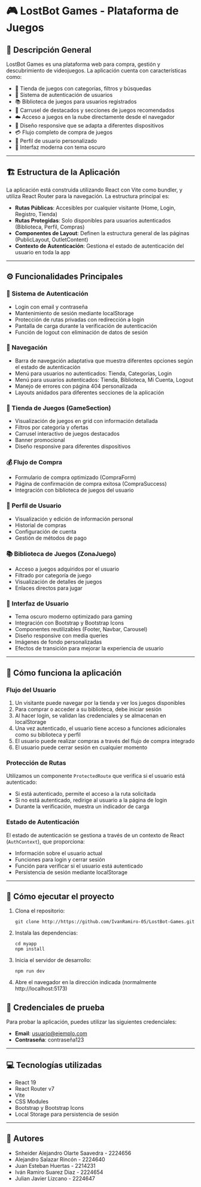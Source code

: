 # 🎮 LostBot Games - Plataforma de Juegos

## 📝 Descripción General

LostBot Games es una plataforma web para compra, gestión y descubrimiento de videojuegos. La aplicación cuenta con características como:

- 🛒 Tienda de juegos con categorías, filtros y búsquedas
- 🔐 Sistema de autenticación de usuarios
- 📚 Biblioteca de juegos para usuarios registrados
- 🌟 Carrusel de destacados y secciones de juegos recomendados
- ☁️ Acceso a juegos en la nube directamente desde el navegador
- 📱 Diseño responsive que se adapta a diferentes dispositivos
- 💳 Flujo completo de compra de juegos
- 👤 Perfil de usuario personalizado
- 🌙 Interfaz moderna con tema oscuro

---

## 🏗️ Estructura de la Aplicación

La aplicación está construida utilizando React con Vite como bundler, y utiliza React Router para la navegación. La estructura principal es:

- **Rutas Públicas**: Accesibles por cualquier visitante (Home, Login, Registro, Tienda)
- **Rutas Protegidas**: Solo disponibles para usuarios autenticados (Biblioteca, Perfil, Compras)
- **Componentes de Layout**: Definen la estructura general de las páginas (PublicLayout, OutletContent)
- **Contexto de Autenticación**: Gestiona el estado de autenticación del usuario en toda la app

---

## ⚙️ Funcionalidades Principales

### 🔑 Sistema de Autenticación

- Login con email y contraseña
- Mantenimiento de sesión mediante localStorage
- Protección de rutas privadas con redirección a login
- Pantalla de carga durante la verificación de autenticación
- Función de logout con eliminación de datos de sesión

### 🧭 Navegación

- Barra de navegación adaptativa que muestra diferentes opciones según el estado de autenticación
- Menú para usuarios no autenticados: Tienda, Categorías, Login
- Menú para usuarios autenticados: Tienda, Biblioteca, Mi Cuenta, Logout
- Manejo de errores con página 404 personalizada
- Layouts anidados para diferentes secciones de la aplicación

### 🏪 Tienda de Juegos (GameSection)

- Visualización de juegos en grid con información detallada
- Filtros por categoría y ofertas
- Carrusel interactivo de juegos destacados
- Banner promocional
- Diseño responsive para diferentes dispositivos

### 💰 Flujo de Compra

- Formulario de compra optimizado (CompraForm)
- Página de confirmación de compra exitosa (CompraSuccess)
- Integración con biblioteca de juegos del usuario

### 👤 Perfil de Usuario

- Visualización y edición de información personal
- Historial de compras
- Configuración de cuenta
- Gestión de métodos de pago

### 📚 Biblioteca de Juegos (ZonaJuego)

- Acceso a juegos adquiridos por el usuario
- Filtrado por categoría de juego
- Visualización de detalles de juegos
- Enlaces directos para jugar

### 🎨 Interfaz de Usuario

- Tema oscuro moderno optimizado para gaming
- Integración con Bootstrap y Bootstrap Icons
- Componentes reutilizables (Footer, Navbar, Carousel)
- Diseño responsive con media queries
- Imágenes de fondo personalizadas
- Efectos de transición para mejorar la experiencia de usuario

---

## 🔄 Cómo funciona la aplicación

### Flujo del Usuario

1. Un visitante puede navegar por la tienda y ver los juegos disponibles
2. Para comprar o acceder a su biblioteca, debe iniciar sesión
3. Al hacer login, se validan las credenciales y se almacenan en localStorage
4. Una vez autenticado, el usuario tiene acceso a funciones adicionales como su biblioteca y perfil
5. El usuario puede realizar compras a través del flujo de compra integrado
6. El usuario puede cerrar sesión en cualquier momento

### Protección de Rutas

Utilizamos un componente `ProtectedRoute` que verifica si el usuario está autenticado:

- Si está autenticado, permite el acceso a la ruta solicitada
- Si no está autenticado, redirige al usuario a la página de login
- Durante la verificación, muestra un indicador de carga

### Estado de Autenticación

El estado de autenticación se gestiona a través de un contexto de React (`AuthContext`), que proporciona:

- Información sobre el usuario actual
- Funciones para login y cerrar sesión
- Función para verificar si el usuario está autenticado
- Persistencia de sesión mediante localStorage

---

## 🚀 Cómo ejecutar el proyecto

1. Clona el repositorio:
   ```
   git clone http://https://github.com/IvanRamiro-05/LostBot-Games.git
   ```

2. Instala las dependencias:
   ```
   cd myapp
   npm install
   ```

3. Inicia el servidor de desarrollo:
   ```
   npm run dev
   ```

4. Abre el navegador en la dirección indicada (normalmente http://localhost:5173)

## 🔑 Credenciales de prueba

Para probar la aplicación, puedes utilizar las siguientes credenciales:

- **Email**: usuario@ejemplo.com
- **Contraseña**: contraseña123

---

## 💻 Tecnologías utilizadas

- React 19
- React Router v7
- Vite
- CSS Modules
- Bootstrap y Bootstrap Icons
- Local Storage para persistencia de sesión

---

## 👥 Autores

- Snheider Alejandro Olarte Saavedra - 2224656
- Alejandro Salazar Rincón - 2224640
- Juan Esteban Huertas - 2214231
- Iván Ramiro Suarez Diaz - 2224654
- Julian Javier Lizcano - 2224647

